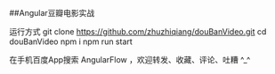 ##Angular豆瓣电影实战

运行方式
git clone https://github.com/zhuzhiqiang/douBanVideo.git
cd douBanVideo
npm i
npm run start

在手机百度App搜索 AngularFlow ，欢迎转发、收藏、评论、吐糟 ^_^
